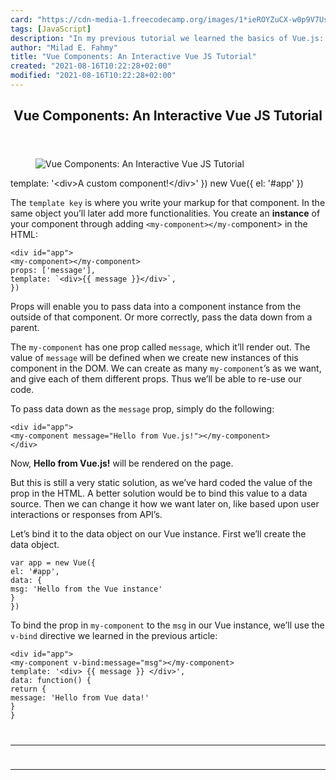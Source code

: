 ```yaml
---
card: "https://cdn-media-1.freecodecamp.org/images/1*ieROYZuCX-w0p9V7UswJbQ.png"
tags: [JavaScript]
description: "In my previous tutorial we learned the basics of Vue.js: the "
author: "Milad E. Fahmy"
title: "Vue Components: An Interactive Vue JS Tutorial"
created: "2021-08-16T10:22:28+02:00"
modified: "2021-08-16T10:22:28+02:00"
---
```

<div class="site-wrapper">
<main id="site-main" class="site-main outer">
<div class="inner">
<article class="post-full post tag-javascript tag-vuejs tag-web-development tag-tech tag-startup ">
<header class="post-full-header">
<h1 class="post-full-title">Vue Components: An Interactive Vue JS Tutorial</h1>
</header>
<figure class="post-full-image">
<picture>
<source media="(max-width: 700px)" sizes="1px" srcset="data:image/gif;base64,R0lGODlhAQABAIAAAAAAAP///yH5BAEAAAAALAAAAAABAAEAAAIBRAA7 1w">
<source media="(min-width: 701px)" sizes="(max-width: 800px) 400px,
(max-width: 1170px) 700px,
1400px" srcset="https://cdn-media-1.freecodecamp.org/images/1*ieROYZuCX-w0p9V7UswJbQ.png 300w,
https://cdn-media-1.freecodecamp.org/images/1*ieROYZuCX-w0p9V7UswJbQ.png 600w,
https://cdn-media-1.freecodecamp.org/images/1*ieROYZuCX-w0p9V7UswJbQ.png 1000w,
https://cdn-media-1.freecodecamp.org/images/1*ieROYZuCX-w0p9V7UswJbQ.png 2000w">
<img onerror="this.style.display='none'" src="https://cdn-media-1.freecodecamp.org/images/1*ieROYZuCX-w0p9V7UswJbQ.png" alt="Vue Components: An Interactive Vue JS Tutorial">
</picture>
</figure>
<section class="post-full-content">
<div class="post-content">
template: '&lt;div&gt;A custom component!&lt;/div&gt;'
})
new Vue({
el: '#app'
})</code></pre><p>The <code>template key</code> is where you write your markup for that component. In the same object you’ll later add more functionalities. You create an <strong>instance</strong> of your component through adding <code>&lt;my-component&gt;&lt;/my-co</code>mponent&gt; in the HTML:</p><pre><code class="language-vue">&lt;div id="app"&gt;
&lt;my-component&gt;&lt;/my-component&gt;
props: ['message'],
template: `&lt;div&gt;{{ message }}&lt;/div&gt;`,
})</code></pre><p>Props will enable you to pass data into a component instance from the outside of that component. Or more correctly, pass the data down from a parent.</p><p>The <code>my-component</code> has one prop called <code>message</code>, which it’ll render out. The value of <code>message</code> will be defined when we create new instances of this component in the DOM. We can create as many <code>my-component</code>’s as we want, and give each of them different props. Thus we’ll be able to re-use our code.</p><p>To pass data down as the <code>message</code> prop, simply do the following:</p><pre><code class="language-vue">&lt;div id="app"&gt;
&lt;my-component message="Hello from Vue.js!"&gt;&lt;/my-component&gt;
&lt;/div&gt;</code></pre><p>Now, <strong>Hello from Vue.js!</strong> will be rendered on the page.</p><p>But this is still a very static solution, as we’ve hard coded the value of the prop in the HTML. A better solution would be to bind this value to a data source. Then we can change it how we want later on, like based upon user interactions or responses from API’s.</p><p>Let’s bind it to the data object on our Vue instance. First we’ll create the data object.</p><pre><code class="language-vue">var app = new Vue({
el: '#app',
data: {
msg: 'Hello from the Vue instance'
}
})</code></pre><p>To bind the prop in <code>my-component</code> to the <code>msg</code> in our Vue instance, we’ll use the <code>v-bind</code> directive we learned in the previous article:</p><pre><code class="language-vue">&lt;div id="app"&gt;
&lt;my-component v-bind:message="msg"&gt;&lt;/my-component&gt;
template: '&lt;div&gt; {{ message }} &lt;/div&gt;',
data: function() {
return {
message: 'Hello from Vue data!'
}
}
</div>
<hr>
<hr>
</section>
</article>
</div>
</main>
</div>
<!-- Google Tag Manager (noscript) -->
<!-- End Google Tag Manager (noscript) -->
